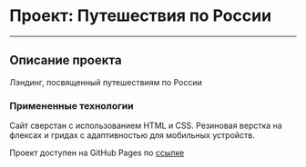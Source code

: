# Проект: Путешествия по России

------

## Описание проекта
Лэндинг, посвященный путешествиям по России

### Примененные технологии

Сайт сверстан с использованием HTML и CSS. Резиновая верстка на флексах и гридах с адаптивностью для мобильных устройств.



Проект доступен на GitHub Pages по [ссылке](https://sobolefff.github.io/russian-travel/ "Проект: Путешествия по России")
